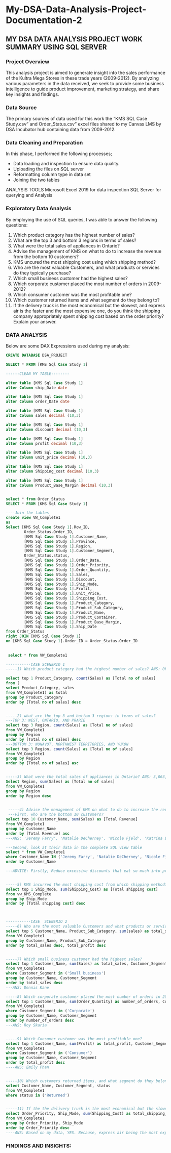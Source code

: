 # My-DSA-Data-Analysis-Project-Documentation-2

## MY DSA DATA ANALYSIS PROJECT WORK SUMMARY  USING SQL SERVER

### Project Overview

This analysis project is aimed to generate insight into the sales performance of the Kultra Mega Stores in these trade years (2009-2012). By analyzing various parameters in the data received, we seek to provide some business intelligence to guide product improvement, marketing strategy, and share key insights and findings.

### Data  Source
The primary sources of data used for this work the “KMS SQL Case Study.csv” and Order_Status.csv” excel files shared to my Canvas LMS by DSA Incubator hub containing data from 2009-2012.

### Data Cleaning and Preparation
In this phase, I performed the following processes;
- Data loading and inspection to ensure data quality.
- Uploading the files on SQL server
- Reformatting column type in data set
- Joining the two tables

ANALYSIS TOOLS
Microsoft Excel 2019 for data inspection
SQL Server for querying and Analysis

### Exploratory Data Analysis
By employing the use of SQL queries, I was able to answer the following questions:
1. Which product category has the highest number of sales?
2. What are the top 3 and bottom 3 regions in terms of sales?
3. What were the total sales of appliances in Ontario?
4. Advise the management of KMS on what to do to increase the revenue from the bottom 10 customers?
5. KMS uncured the most shipping cost using which shipping method?
6. Who are the most valuable Customers, and what products or services do they typically purchase?
7. Which small business customer had the highest sales?
8. Which corporate customer placed the most number of orders in 2009-2012?
9. Which consumer customer was the most profitable one?
10. Which customer returned items and what segment do they belong to?
11. If the delivery truck is the most economical but the slowest, and express air is the faster and the most expensive one, do you think the shipping company appropriately spent shipping cost based on the order priority? Explain your answer.

### DATA ANALYSIS
Below are some DAX Expressions used during my analysis:
``` sql
CREATE DATABASE DSA_PROJECT

SELECT * FROM [KMS Sql Case Study 1]

------CLEAN MY TABLE--------

alter table [KMS Sql Case Study 1]
alter Column ship_Date date 

alter table [KMS Sql Case Study 1]
alter Column order_Date date 

alter table [KMS Sql Case Study 1]
alter Column sales decimal (10,3) 

alter table [KMS Sql Case Study 1]
alter Column discount decimal (10,3) 

alter table [KMS Sql Case Study 1]
alter Column profit decimal (10,3)

alter table [KMS Sql Case Study 1]
alter Column unit_price decimal (10,3)

alter table [KMS Sql Case Study 1]
alter Column Shipping_cost decimal (10,3) 

alter table [KMS Sql Case Study 1]
alter Column Product_Base_Margin decimal (10,3) 


select * from Order_Status
SELECT * FROM [KMS Sql Case Study 1]

----Join the tables 
create view VW_Complete1
as
Select [KMS Sql Case Study 1].Row_ID,
		Order_Status.Order_ID,
		[KMS Sql Case Study 1].Customer_Name,
		[KMS Sql Case Study 1].Province,
		[KMS Sql Case Study 1].Region,
		[KMS Sql Case Study 1].Customer_Segment,
		Order_Status.status,
		[KMS Sql Case Study 1].Order_Date,
		[KMS Sql Case Study 1].Order_Priority,
		[KMS Sql Case Study 1].Order_Quantity,
		[KMS Sql Case Study 1].Sales,
		[KMS Sql Case Study 1].Discount,
		[KMS Sql Case Study 1].Ship_Mode,
		[KMS Sql Case Study 1].Profit,
		[KMS Sql Case Study 1].Unit_Price,
		[KMS Sql Case Study 1].Shipping_Cost,
		[KMS Sql Case Study 1].Product_Category,
		[KMS Sql Case Study 1].Product_Sub_Category,
		[KMS Sql Case Study 1].Product_Name,
		[KMS Sql Case Study 1].Product_Container,
		[KMS Sql Case Study 1].Product_Base_Margin,
		[KMS Sql Case Study 1].Ship_Date
from Order_Status
right JOIN [KMS Sql Case Study 1]
on [KMS Sql Case Study 1].Order_ID = Order_Status.Order_ID
  
  
 select * from VW_Complete1

-----------CASE SCENERIO 1
-----1) Which product category had the highest number of sales? ANS: OFFICE SUPPLIES (4610)

select top 1 Product_Category, count(Sales) as [Total no of sales]
from (
select Product_Category, sales
from VW_Complete1) as total
group by Product_Category
order by [Total no of sales] desc


-----2) what are the top 3 and bottom 3 regions in terms of sales?
---TOP 3: WEST, ONTARIO, AND PRARIE
select top 3 Region, count(Sales) as [Total no of sales]
from VW_Complete1
group by Region
order by [Total no of sales] desc
---BOTTOM 3: NUNAVUT, NORTHWEST TERRITORIES, AND YUKON
select top 3 Region, count(Sales) as [Total no of sales]
from VW_Complete1
group by Region
order by [Total no of sales] asc


-----3) What were the total sales of appliances in Ontario? ANS: 3,063,212.527
Select Region, sum(Sales) as [Total no of sales] 
from VW_Complete1
group by Region 
order by Region desc
 

 -----4) Advise the management of KMS on what to do to increase the revenue from the bottoms 10 customers?
 ---First, who are the bottom 10 customers?
select top 10 Customer_Name, sum(Sales) as [Total Revenue]
from VW_Complete1
group by Customer_Name
order by [Total Revenue] asc
---ANS: 'Jeremy Farry', 'Natalie DeCherney', 'Nicole Fjeld', 'Katrina Edelman', 'Dorothy Dickinson', 'Christine Kargatis', 'Eric Murdock', 'Chris McAfee', 'Rick Huthwaite', 'Mark Hamilton' 

---Second, look at their data in the complete SQL view table
select * from VW_Complete1 
where Customer_Name IN ('Jeremy Farry', 'Natalie DeCherney', 'Nicole Fjeld', 'Katrina Edelman', 'Dorothy Dickinson', 'Christine Kargatis', 'Eric Murdock', 'Chris McAfee', 'Rick Huthwaite', 'Mark Hamilton')
order by Customer_Name

---ADVICE: Firstly, Reduce excessive discounts that eat so much into profits despite the bulk of sales. Secondly, shift focus to product subcategories with high margin like Furniture (office furnishing).


-----5) KMS incurred the most shipping cost from which shipping method? ANS: Delivery Truck (51,971.940)
select top 1 Ship_Mode, sum(Shipping_Cost) as [Total shipping cost]
from vw_KMS_Complete
group by Ship_Mode
order by [Total shipping cost] desc



-----------CASE  SCENERIO 2
-----6) Who are the most valuable Customers and what products or services do they typically purchase?
select top 5 Customer_Name, Product_Sub_Category, sum(sales) as total_sales, sum(profit) as total_profit, count(*) as total_orders
from VW_Complete1
group by Customer_Name, Product_Sub_Category
order by total_sales desc, total_profit desc


-----7) Which small business customer had the highest sales?
select top 1 Customer_Name, sum(Sales) as total_sales, Customer_Segment
from VW_Complete1
where Customer_Segment in ('Small business')
group by Customer_Name, Customer_Segment
order by total_sales desc
---ANS: Dennis Kane

-----8) Which corporate customer placed the most number of orders in 2009-2012?
select top 1 Customer_Name, sum(Order_Quantity) as number_of_orders, Customer_Segment
from VW_Complete1
where Customer_Segment in ('Corporate')
group by Customer_Name, Customer_Segment
order by number_of_orders desc
---ANS: Roy Skaria


-----9) Which Consumer customer was the most profitable one?
select top 1 Customer_Name, sum(Profit) as total_profit, Customer_Segment
from VW_Complete1
where Customer_Segment in ('Consumer')
group by Customer_Name, Customer_Segment
order by total_profit desc
----ANS: Emily Phan


-----10) Which customers returned items, and what segment do they belong to?
select Customer_Name, Customer_Segment, status
from VW_Complete1
where status in ('Returned')


-----11) If the the delivery truck is the most economical but the slowest shipping method and Express air is the fastest but the most expensive one, do you think the company appropraitely spent shipping cost based on the order priority?
select Order_Priority, Ship_Mode, sum(Shipping_Cost) as total_shipping_cost
from VW_Complete1
group by Order_Priority, Ship_Mode
order by Order_Priority desc
----ANS: Based on my data, YES. Because, express air being the most expensive ship mode was used least in all the orde priorities of the customers except 'CRITICAL' as shown in the table by the Total_Shipping_cost of each order_priority scenario.
```

### FINDINGS AND INSIGHTS:


